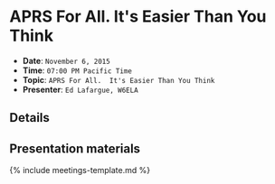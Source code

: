 # APRS For All.  It's Easier Than You Think

* **Date**: `November 6, 2015`
* **Time**: `07:00 PM Pacific Time`
* **Topic**: `APRS For All.  It's Easier Than You Think`
* **Presenter**: `Ed Lafargue, W6ELA`

## Details

## Presentation materials

{% include meetings-template.md %}

